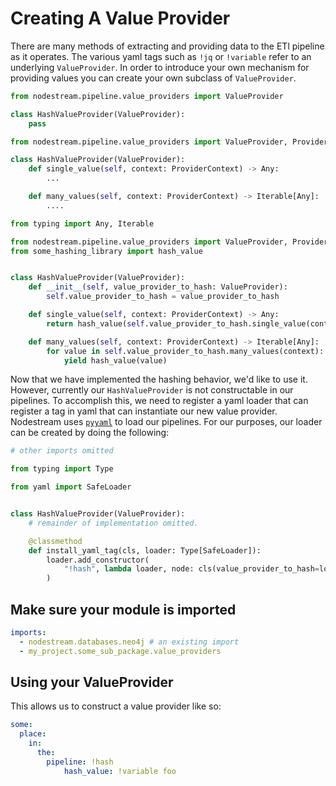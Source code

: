 # Creating A Value Provider

There are many methods of extracting and providing data to the ETl pipeline as it operates. The various yaml tags such
as `!jq` or `!variable` refer to an underlying `ValueProvider`. In order to introduce your own mechanism for
providing values you can create your own subclass of `ValueProvider`.


```python
from nodestream.pipeline.value_providers import ValueProvider

class HashValueProvider(ValueProvider):
    pass

```


```python
from nodestream.pipeline.value_providers import ValueProvider, ProviderContext

class HashValueProvider(ValueProvider):
    def single_value(self, context: ProviderContext) -> Any:
        ...

    def many_values(self, context: ProviderContext) -> Iterable[Any]:
        ....
```



```python
from typing import Any, Iterable

from nodestream.pipeline.value_providers import ValueProvider, ProviderContext
from some_hashing_library import hash_value


class HashValueProvider(ValueProvider):
    def __init__(self, value_provider_to_hash: ValueProvider):
        self.value_provider_to_hash = value_provider_to_hash

    def single_value(self, context: ProviderContext) -> Any:
        return hash_value(self.value_provider_to_hash.single_value(context))

    def many_values(self, context: ProviderContext) -> Iterable[Any]:
        for value in self.value_provider_to_hash.many_values(context):
            yield hash_value(value)
```

Now that we have implemented the hashing behavior, we'd like to use it. However, currently our `HashValueProvider` is
not constructable in our pipelines. To accomplish this, we need to register a yaml loader that can register a tag in
yaml that can instantiate our new value provider. Nodestream uses [`pyyaml`](https://pyyaml.org/) to load our pipelines.
For our purposes, our loader can be created by doing the following:

```python
# other imports omitted

from typing import Type

from yaml import SafeLoader


class HashValueProvider(ValueProvider):
    # remainder of implementation omitted.

    @classmethod
    def install_yaml_tag(cls, loader: Type[SafeLoader]):
        loader.add_constructor(
            "!hash", lambda loader, node: cls(value_provider_to_hash=loader.construct_mapping(node)["hash_value"])
        )
```

## Make sure your module is imported


```yaml
imports:
  - nodestream.databases.neo4j # an existing import
  - my_project.some_sub_package.value_providers
```


## Using your ValueProvider

This allows us to construct a value provider like so:


```yaml
some:
  place:
    in:
      the:
        pipeline: !hash
            hash_value: !variable foo
```


